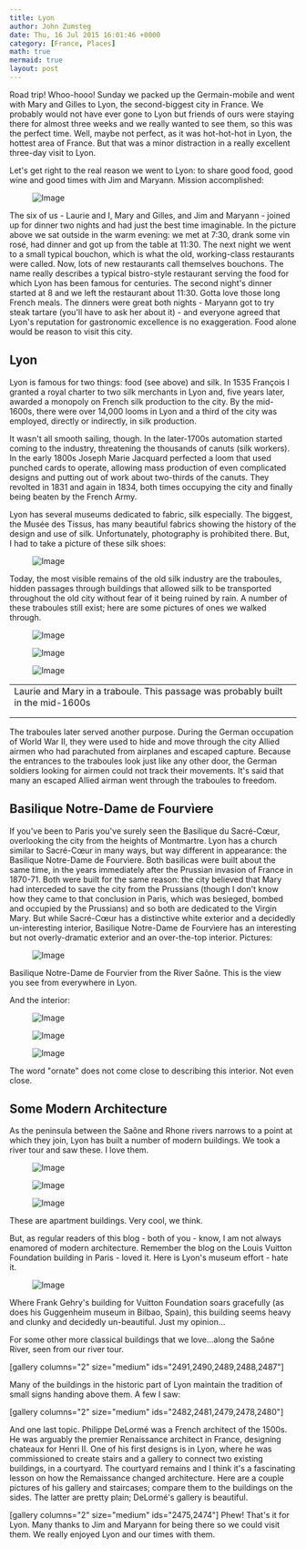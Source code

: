 ```yaml
---
title: Lyon
author: John Zumsteg
date: Thu, 16 Jul 2015 16:01:46 +0000
category: [France, Places]
math: true
mermaid: true
layout: post
---
```

Road trip! Whoo-hooo! Sunday we packed up the Germain-mobile and went with Mary and Gilles to Lyon, the second-biggest city in France. We probably would not have ever gone to Lyon but friends of ours were staying there for almost three weeks and we really wanted to see them, so this was the perfect time. Well, maybe not perfect, as it was hot-hot-hot in Lyon, the hottest area of France. But that was a minor distraction in a really excellent three-day visit to Lyon.

Let's get right to the real reason we went to Lyon: to share good food, good wine and good times with Jim and Maryann. Mission accomplished:
<figure>	<img class = "portrait" src="{{"/assets/images/2015/07/IMG_0053-2.jpg" | prepend: site.baseurl  }}" alt="Image" />
	<figcaption></figcaption>
</figure>



The six of us - Laurie and I, Mary and Gilles, and Jim and Maryann - joined up for dinner two nights and had just the best time imaginable. In the picture above we sat outside in the warm evening: we met at 7:30, drank some vin rosé, had dinner and got up from the table at 11:30. The next night we went to a small typical bouchon, which is what the old, working-class restaurants were called. Now, lots of new restaurants call themselves bouchons. The name really describes a typical bistro-style restaurant serving the food for which Lyon has been famous for centuries. The second night's dinner started at 8 and we left the restaurant about 11:30. Gotta love those long French meals. The dinners were great both nights - Maryann got to try steak tartare (you'll have to ask her about it) - and everyone agreed that Lyon's reputation for gastronomic excellence is no exaggeration. Food alone would be reason to visit this city.
<h2>Lyon</h2>
Lyon is famous for two things: food (see above) and silk. In 1535 François I granted a royal charter to two silk merchants in Lyon and, five years later, awarded a monopoly on French silk production to the city. By the mid-1600s, there were over 14,000 looms in Lyon and a third of the city was employed, directly or indirectly, in silk production.

It wasn't all smooth sailing, though. In the later-1700s automation started coming to the industry, threatening the thousands of canuts (silk workers). In the early 1800s Joseph Marie Jacquard perfected a loom that used punched cards to operate, allowing mass production of even complicated designs and putting out of work about two-thirds of the canuts. They revolted in 1831 and again in 1834, both times occupying the city and finally being beaten by the French Army.

Lyon has several museums dedicated to fabric, silk especially. The biggest, the Musée des Tissus, has many beautiful fabrics showing the history of the design and use of silk. Unfortunately, photography is prohibited there. But, I had to take a picture of these silk shoes:

<figure>
	<img class = "landscape" src="{{"/assets/images/2015/07/DSC09051.jpg" | prepend: site.baseurl  }}" alt="Image" />
	<figcaption></figcaption>
</figure>



Today, the most visible remains of the old silk industry are the traboules, hidden passages through buildings that allowed silk to be transported throughout the old city without fear of it being ruined by rain. A number of these traboules still exist; here are some pictures of ones we walked through.
<table border="0">
<tbody>
<tr>
<figure>	<img class = "portrait" src="{{"/assets/images/2015/07/DSC08976.jpg" | prepend: site.baseurl  }}" alt="Image" />
	<figcaption></figcaption>
</figure>

</td>
</tr>
<tr>
<td>Laurie and Mary in a traboule. This passage was probably built in the mid-1600s</td>
</tr>
<tr>
<td></td>
</tr>
<tr>
<figure>	<img class = "portrait" src="{{"/assets/images/2015/07/DSC08967.jpg" | prepend: site.baseurl  }}" alt="Image" />
	<figcaption></figcaption>
</figure>

</td>
</tr>
<tr>
<td></td>
</tr>
<tr>
<figure>	<img class = "portrait" src="{{"/assets/images/2015/07/DSC08952.jpg" | prepend: site.baseurl  }}" alt="Image" />
	<figcaption></figcaption>
</figure>

</td>
</tr>
</tbody>
</table>
The traboules later served another purpose. During the German occupation of World War II, they were used to hide and move through the city Allied airmen who had parachuted from airplanes and escaped capture. Because the entrances to the traboules look just like any other door, the German soldiers looking for airmen could not track their movements. It's said that many an escaped Allied airman went through the traboules to freedom.
<h2>Basilique Notre-Dame de Fourvìere</h2>
If you've been to Paris you've surely seen the Basilique du Sacré-Cœur, overlooking the city from the heights of Montmartre. Lyon has a church similar to Sacré-Cœur in many ways, but way different in appearance: the Basilique Notre-Dame de Fourvìere. Both basilicas were built about the same time, in the years immediately after the Prussian invasion of France in 1870-71. Both were built for the same reason: the city believed that Mary had interceded to save the city from the Prussians (though I don't know how they came to that conclusion in Paris, which was besieged, bombed and occupied by the Prussians) and so both are dedicated to the Virgin Mary. But while Sacré-Cœur has a distinctive white exterior and a decidedly un-interesting interior, Basilique Notre-Dame de Fourvìere has an interesting but not overly-dramatic exterior and an over-the-top interior. Pictures:

<figure>
	<img class = "landscape" src="{{"/assets/images/2015/07/DSC09042.jpg" | prepend: site.baseurl  }}" alt="Image" />
	<figcaption></figcaption>
</figure>


Basilique Notre-Dame de Fourvìer from the River Saône. This is the view you see from everywhere in Lyon.

And the interior:
<figure>	<img class = "portrait" src="{{"/assets/images/2015/07/DSC08908.jpg" | prepend: site.baseurl  }}" alt="Image" />
	<figcaption></figcaption>
</figure>



<figure>	<img class = "portrait" src="{{"/assets/images/2015/07/DSC08910.jpg" | prepend: site.baseurl  }}" alt="Image" />
	<figcaption></figcaption>
</figure>



<figure>	<img class = "portrait" src="{{"/assets/images/2015/07/DSC08921.jpg" | prepend: site.baseurl  }}" alt="Image" />
	<figcaption></figcaption>
</figure>


The word "ornate" does not come close to describing this interior. Not even close.
<h2>Some Modern Architecture</h2>
As the peninsula between the Saône and Rhone rivers narrows to a point at which they join, Lyon has built a number of modern buildings. We took a river tour and saw these. I love them.

<figure>
	<img class = "landscape" src="{{"/assets/images/2015/07/DSC09022.jpg" | prepend: site.baseurl  }}" alt="Image" />
	<figcaption></figcaption>
</figure>



<figure>
	<img class = "landscape" src="{{"/assets/images/2015/07/DSC09025.jpg" | prepend: site.baseurl  }}" alt="Image" />
	<figcaption></figcaption>
</figure>



<figure>
	<img class = "landscape" src="{{"/assets/images/2015/07/DSC09028.jpg" | prepend: site.baseurl  }}" alt="Image" />
	<figcaption></figcaption>
</figure>

These are apartment buildings. Very cool, we think.

But, as regular readers of this blog - both of you - know, I am not always enamored of modern architecture. Remember the blog on the Louis Vuitton Foundation building in Paris - loved it. Here is Lyon's museum effort - hate it.
<figure>
	<img class = "landscape" src="{{"/assets/images/2015/07/DSC09020.jpg" | prepend: site.baseurl  }}" alt="Image" />
	<figcaption></figcaption>
</figure>


Where Frank Gehry's building for Vuitton Foundation soars gracefully (as does his Guggenheim museum in Bilbao, Spain), this building seems heavy and clunky and decidedly un-beautiful. Just my opinion...

For some other more classical buildings that we love...along the Saône River, seen from our river tour.

[gallery columns="2" size="medium" ids="2491,2490,2489,2488,2487"]

Many of the buildings in the historic part of Lyon maintain the tradition of small signs handing above them. A few I saw:

[gallery columns="2" size="medium" ids="2482,2481,2479,2478,2480"]

And one last topic. Philippe DeLormé was a French architect of the 1500s. He was arguably the premier Renaissance architect in France, designing chateaux for Henri II. One of his first designs is in Lyon, where he was commissioned to create stairs and a gallery to connect two existing buildings, in a courtyard. The courtyard remains and I think it's a fascinating lesson on how the Remaissance changed architecture. Here are a couple pictures of his gallery and staircases; compare them to the buildings on the sides. The latter are pretty plain; DeLormé's gallery is beautiful.

[gallery columns="2" size="medium" ids="2475,2474"]
Phew! That's it for Lyon. Many thanks to Jim and Maryann for being there so we could visit them. We really enjoyed Lyon and our times with them.
